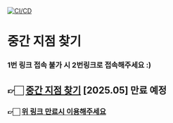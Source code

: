 [![CI/CD](https://github.com/IT-Cotato/9th-Midpoint-FE/actions/workflows/deploy.yml/badge.svg)](https://github.com/IT-Cotato/9th-Midpoint-FE/actions/workflows/deploy.yml)

# 중간 지점 찾기

### 1번 링크 접속 불가 시 2번링크로 접속해주세요 :)
## 👉🏻  [중간 지점 찾기](https://cotato-midpoint.site/) [2025.05] 만료 예정 <br/>
### 👉🏻 [위 링크 만료시 이용해주세요](http://cotato-midpoint.s3-website.ap-northeast-2.amazonaws.com)

